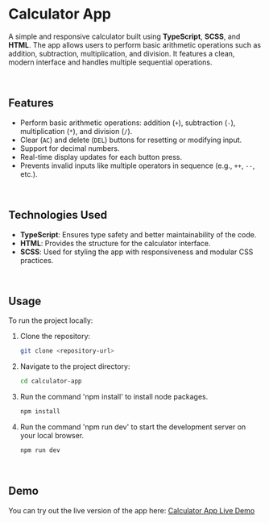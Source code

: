 # Calculator App

A simple and responsive calculator built using **TypeScript**, **SCSS**, and **HTML**. The app allows users to perform basic arithmetic operations such as addition, subtraction, multiplication, and division. It features a clean, modern interface and handles multiple sequential operations.

<br>

## Features

- Perform basic arithmetic operations: addition (`+`), subtraction (`-`), multiplication (`*`), and division (`/`).
- Clear (`AC`) and delete (`DEL`) buttons for resetting or modifying input.
- Support for decimal numbers.
- Real-time display updates for each button press.
- Prevents invalid inputs like multiple operators in sequence (e.g., `++`, `--`, etc.).

<br>

## Technologies Used

- **TypeScript**: Ensures type safety and better maintainability of the code.
- **HTML**: Provides the structure for the calculator interface.
- **SCSS**: Used for styling the app with responsiveness and modular CSS practices.

<br>

## Usage

To run the project locally:

1. Clone the repository:

   ```bash
   git clone <repository-url>

2. Navigate to the project directory:

    ```bash
    cd calculator-app

3. Run the command 'npm install' to install node packages.


    ```bash
    npm install

4. Run the command 'npm run dev' to start the development server on your local browser.

    ```bash
    npm run dev

<br>

## Demo
You can try out the live version of the app here: [Calculator App Live Demo](https://sheetalvarsani.github.io/calculator-app/)
